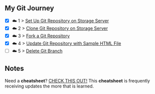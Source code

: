 ## My Git Journey

- [x] ☁️ 1 > [Set Up Git Repository on Storage Server](001/README.md)
- [x] ☁️ 2 > [Clone Git Repository on Storage Server](002/README.md)
- [x] ☁️ 3 > [Fork a Git Repository](003/README.md)
- [x] ☁️ 4 > [Update Git Repository with Sample HTML File](004/README.md)
- [ ] ☁️ 5 > [Delete Git Branch](005/README.md)

## Notes
Need a **cheatsheet**? [CHECK THIS OUT!](NOTES.md) This **cheatsheet** is frequently receiving updates the more that is learned.  
